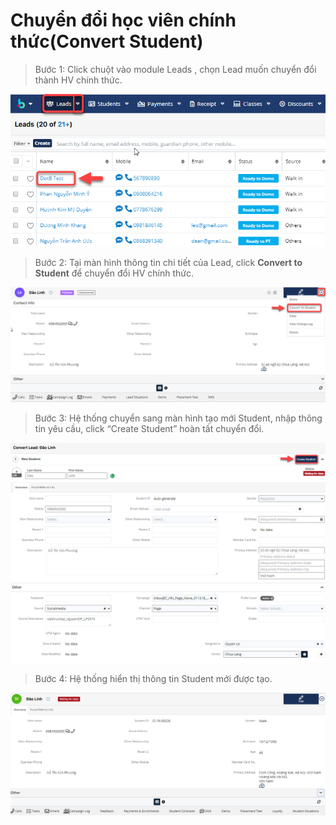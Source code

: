 # Chuyển đổi học viên chính thức\(Convert Student\)

> Bước 1: Click chuột vào module Leads , chọn Lead muốn chuyển đổi thành HV chính thức.

![](../.gitbook/assets/convet1.png)

> Bước 2: 
Tại màn hình thông tin chi tiết của Lead, click **Convert to Student** để chuyển đổi HV chính thức.

![](../.gitbook/assets/convert2.png)

> Bước 3: Hệ thống chuyển sang màn hình tạo mới Student, nhập thông tin yêu cầu, click “Create Student” hoàn tất chuyển đổi.

![](../.gitbook/assets/convert3.png)

> Bước 4: Hệ thống hiển thị thông tin Student mới được tạo.

![](../.gitbook/assets/convert4.png)




